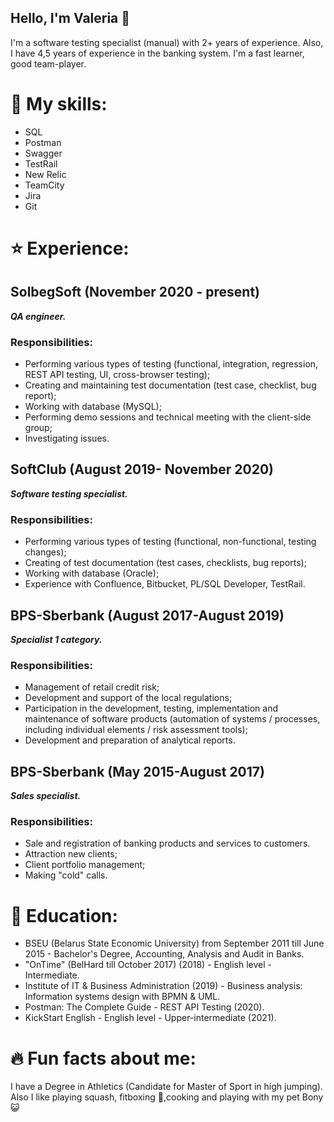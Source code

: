 
## Hello, I'm Valeria  👋

I'm a software testing specialist (manual) with 2+ years of experience. Also, I have 4,5 years of experience in the banking system.
I'm a fast learner, good team-player.
  
# :briefcase: My skills:
- SQL
- Postman
- Swagger
- TestRail
- New Relic
- TeamCity
- Jira
- Git

# :star: Experience:
## **SolbegSoft** (November 2020 - present) 
**_QA engineer._**

### Responsibilities:
 - Performing various types of testing (functional, integration, regression, REST API testing, UI, cross-browser testing);
 - Creating and maintaining test documentation (test case, checklist, bug report);
 - Working with database (MySQL);
 - Performing demo sessions and technical meeting with the client-side group;
 - Investigating issues.

## **SoftClub** (August 2019- November 2020) 
**_Software testing specialist._**

### Responsibilities:
 - Performing various types of testing (functional, non-functional, testing changes);
 - Creating of test documentation (test cases, checklists, bug reports);
 - Working with database (Oracle);
 - Experience with Confluence, Bitbucket, PL/SQL Developer, TestRail.                                                                  

## **BPS-Sberbank** (August 2017-August 2019) 
**_Specialist 1 category._**

### Responsibilities:
 - Management of retail credit risk;
 - Development and support of the local regulations;
 - Participation in the development, testing, implementation and maintenance of software products (automation of systems / processes, including individual elements / risk assessment tools);
 - Development and preparation of analytical reports.

## **BPS-Sberbank** (May 2015-August 2017) 
**_Sales specialist._**

### Responsibilities:
 - Sale and registration of banking products and services to customers.
 - Attraction new clients;
 - Client portfolio management;
 - Making "cold" calls.
# :closed_book: Education:
- BSEU (Belarus State Economic University) from September 2011 till June 2015 - 
    Bachelor's Degree, Accounting, Analysis and Audit in Banks.
- "OnTime" (BelHard till October 2017) (2018) - English level - Intermediate.
- Institute of IT & Business Administration (2019) - Business analysis: Information systems design with BPMN & UML.
- Postman: The Complete Guide - REST API Testing (2020).
- KickStart English - English level - Upper-intermediate (2021).
# :fire: Fun facts about me:
 I have a Degree in Athletics (Candidate for Master of Sport in high jumping). Also I like playing squash, fitboxing :punch:,cooking and playing with my pet Bony :smiley_cat:
 
